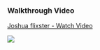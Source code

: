 ### Walkthrough Video

<div>
    <a href="https://www.loom.com/share/a37a7ff3b2fe470ab119d7b9e5f31d5d">
      <p>Joshua flixster - Watch Video</p>
    </a>
    <a href="https://www.loom.com/share/a37a7ff3b2fe470ab119d7b9e5f31d5d">
      <img style="max-width:300px;" src="https://cdn.loom.com/sessions/thumbnails/a37a7ff3b2fe470ab119d7b9e5f31d5d-134053e6776fedf9-full-play.gif">
    </a>
  </div>
